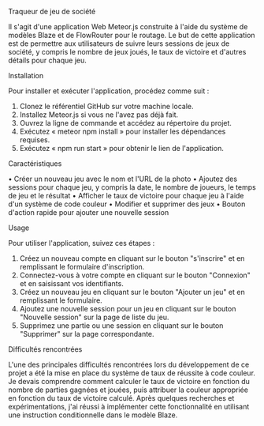 Traqueur de jeu de société

Il s'agit d'une application Web Meteor.js construite à l'aide du système de modèles Blaze et de FlowRouter pour le routage. Le but de cette application est de permettre aux utilisateurs de suivre leurs sessions de jeux de société, y compris le nombre de jeux joués, le taux de victoire et d'autres détails pour chaque jeu.

Installation

Pour installer et exécuter l'application, procédez comme suit :
1. Clonez le référentiel GitHub sur votre machine locale.
2. Installez Meteor.js si vous ne l'avez pas déjà fait.
3. Ouvrez la ligne de commande et accédez au répertoire du projet.
4. Exécutez « meteor npm install » pour installer les dépendances requises.
5. Exécutez « npm run start » pour obtenir le lien de l'application.

Caractéristiques

• Créer un nouveau jeu avec le nom et l'URL de la photo
• Ajoutez des sessions pour chaque jeu, y compris la date, le nombre de joueurs, le temps de jeu et le résultat
• Afficher le taux de victoire pour chaque jeu à l'aide d'un système de code couleur
• Modifier et supprimer des jeux
• Bouton d'action rapide pour ajouter une nouvelle session

Usage

Pour utiliser l'application, suivez ces étapes :
1. Créez un nouveau compte en cliquant sur le bouton "s'inscrire" et en remplissant le formulaire d'inscription.
2. Connectez-vous à votre compte en cliquant sur le bouton "Connexion" et en saisissant vos identifiants.
3. Créez un nouveau jeu en cliquant sur le bouton "Ajouter un jeu" et en remplissant le formulaire.
4. Ajoutez une nouvelle session pour un jeu en cliquant sur le bouton "Nouvelle session" sur la page de liste du jeu.
5. Supprimez une partie ou une session en cliquant sur le bouton "Supprimer" sur la page correspondante.

Difficultés rencontrées

L'une des principales difficultés rencontrées lors du développement de ce projet a été la mise en place du système de taux de réussite à code couleur. Je devais comprendre comment calculer le taux de victoire en fonction du nombre de parties gagnées et jouées, puis attribuer la couleur appropriée en fonction du taux de victoire calculé. Après quelques recherches et expérimentations, j'ai réussi à implémenter cette fonctionnalité en utilisant une instruction conditionnelle dans le modèle Blaze.


